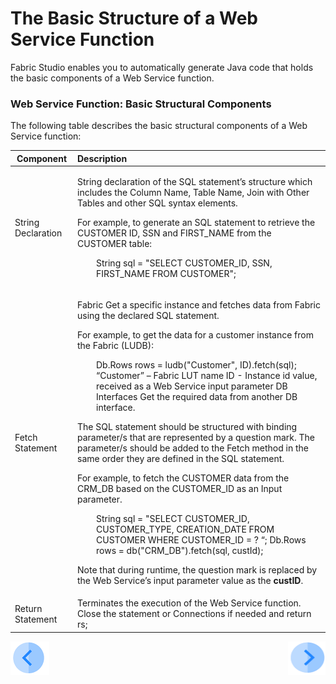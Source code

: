 # The Basic Structure of a Web Service Function

Fabric Studio enables you to automatically generate Java code that holds the basic components of a Web Service function. 

### Web Service Function: Basic Structural Components 

The following table describes the basic structural components of a Web Service function:
<table class="unchanged rich-diff-level-one">
<thead>
<tr>
<th>Component</th>
<th style="text-align: left;">Description</th>
</tr>
</thead>
<tbody>
<tr>
<td>String Declaration</td>
<td>
<p>String declaration of the SQL statement&rsquo;s structure which includes the Column Name, Table Name, Join with Other Tables and other SQL syntax elements.</p> <p>For example, to generate an SQL statement to retrieve the CUSTOMER ID, SSN and FIRST_NAME from the CUSTOMER table:</p>
<p style="padding-left: 30px;">String sql = "SELECT CUSTOMER_ID, SSN, FIRST_NAME FROM CUSTOMER";</p>
</td>
</tr>
<tr>
<td>Fetch Statement</td>
<td>
<p>Fabric Get a specific instance and fetches data from Fabric using the declared SQL statement.</p>
<p>For example, to get the data for a customer instance from the Fabric (LUDB):</p>
<p style="padding-left: 30px;">Db.Rows rows = ludb("Customer", ID).fetch(sql); &ldquo;Customer&rdquo; &ndash; Fabric LUT name ID - Instance id value, received as a Web Service input parameter DB Interfaces Get the required data from another DB interface.</p>
<p>The SQL statement should be structured with binding parameter/s that are represented by a question mark. The parameter/s should be added to the Fetch method in the same order they are defined in the SQL statement.</p>
<p>For example, to fetch the CUSTOMER data from the CRM_DB based on the CUSTOMER_ID as an Input parameter.</p>
<p style="padding-left: 30px;">String sql = "SELECT CUSTOMER_ID, CUSTOMER_TYPE, CREATION_DATE FROM CUSTOMER WHERE CUSTOMER_ID = ? &ldquo;; Db.Rows rows = db("CRM_DB").fetch(sql, custId);</p>
<p>Note that during runtime, the question mark is replaced by the Web Service&rsquo;s input parameter value as the&nbsp;<strong>custID</strong>.</p>
</td>
</tr>
<tr>
<td>Return Statement</td>
<td>Terminates the execution of the Web Service function. Close the statement or Connections if needed and return rs;</td>
</tr>
</tbody>
</table>



[![Previous](/articles/images/Previous.png)](/articles/15_web_services/03_create_a_web_service.md)[<img align="right" width="60" height="54" src="/articles/images/Next.png">](/articles/15_web_services/05_edit_web_service_code.md)

